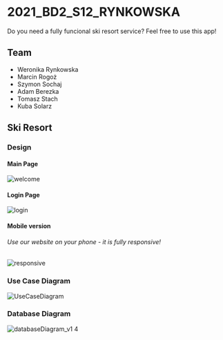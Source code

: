 # 2021_BD2_S12_RYNKOWSKA
Do you need a fully funcional ski resort service? Feel free to use this app!
## Team
* Weronika Rynkowska
* Marcin Rogoż
* Szymon Sochaj
* Adam Berezka
* Tomasz Stach
* Kuba Solarz

## Ski Resort
### Design
#### Main Page
![welcome](https://user-images.githubusercontent.com/43828905/119337836-8ef99a80-bc8f-11eb-8940-dfab0597b765.jpg)
#### Login Page
![login](https://user-images.githubusercontent.com/43828905/119339127-1d225080-bc91-11eb-9dbf-12839a3f56d8.jpg)
#### Mobile version
###### Use our website on your phone - it is fully responsive!
![responsive](https://user-images.githubusercontent.com/43828905/119338610-80f84980-bc90-11eb-8f3c-d2288104f7c2.jpg)
### Use Case Diagram
![UseCaseDiagram](https://user-images.githubusercontent.com/43822509/116464413-3db2e280-a86c-11eb-80a5-349497d461a7.png)
### Database Diagram
![databaseDiagram_v1 4](https://user-images.githubusercontent.com/43854203/117634082-e15e9580-b17e-11eb-9b39-8cba0dc23ee6.png)



